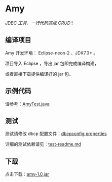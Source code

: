 # Amy
*JDBC 工具，一行代码完成 CRUD* !


## 编译项目

Amy 开发环境： Eclipse-neon-2 、JDK7.0+ 。

 项目导入 Eclipse ，导出 jar 包即完成编译构建，

或者直接下载提供编译好的 jar 包。


## 示例代码
请参考：[AmyTest.java](src/com/leo/test/AmyTest.java)


## 测试

测试请修改 dbcp 配置文件：[dbcpconfig.properties](src/dbcpconfig.properties)

详细的测试依赖请见：[test-readme.md](lib/README.md)



## 下载

点击下载：[amy-1.0.jar](https://github.com/aloneZERO/Amy/raw/master/resource/amy-1.0.jar)
